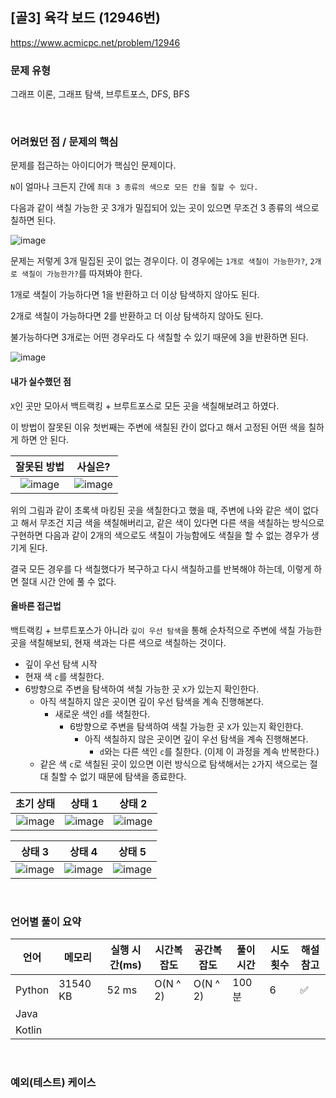 ## [골3] 육각 보드 (12946번)

https://www.acmicpc.net/problem/12946

### 문제 유형

그래프 이론, 그래프 탐색, 브루트포스, DFS, BFS

<br>

### 어려웠던 점 / 문제의 핵심

문제를 접근하는 아이디어가 핵심인 문제이다.

`N`이 얼마나 크든지 간에 `최대 3 종류의 색으로 모든 칸을 칠할 수 있다.`

다음과 같이 색칠 가능한 곳 3개가 밀집되어 있는 곳이 있으면 무조건 3 종류의 색으로 칠하면 된다.

![image](https://github.com/siwon-park/Problem_Solving/assets/93081720/31a9db3a-18ae-458c-a68f-b948f0480941)

문제는 저렇게 3개 밀집된 곳이 없는 경우이다. 이 경우에는 `1개로 색칠이 가능한가?`, `2개로 색칠이 가능한가?`를 따져봐야 한다.

1개로 색칠이 가능하다면 1을 반환하고 더 이상 탐색하지 않아도 된다.

2개로 색칠이 가능하다면 2를 반환하고 더 이상 탐색하지 않아도 된다.

불가능하다면 3개로는 어떤 경우라도 다 색칠할 수 있기 때문에 3을 반환하면 된다.

![image](https://github.com/siwon-park/Problem_Solving/assets/93081720/c5d11d80-be62-4db9-b14f-b97f52f3adfd)

#### 내가 실수했던 점

`X`인 곳만 모아서 백트랙킹 + 브루트포스로 모든 곳을 색칠해보려고 하였다.

이 방법이 잘못된 이유 첫번째는 주변에 색칠된 칸이 없다고 해서 고정된 어떤 색을 칠하게 하면 안 된다. 

|                         잘못된 방법                          | 사실은?                                                      |
| :----------------------------------------------------------: | ------------------------------------------------------------ |
| ![image](https://github.com/siwon-park/Problem_Solving/assets/93081720/1b9365f1-a67b-4f4b-8944-a29fef0fa379) | ![image](https://github.com/siwon-park/Problem_Solving/assets/93081720/1a179301-5c56-40cc-8bcc-f03b3693a7fc) |

위의 그림과 같이 초록색 마킹된 곳을 색칠한다고 했을 때, 주변에 나와 같은 색이 없다고 해서 무조건 지금 색을 색칠해버리고, 같은 색이 있다면 다른 색을 색칠하는 방식으로 구현하면 다음과 같이 2개의 색으로도 색칠이 가능함에도 색칠을 할 수 없는 경우가 생기게 된다.

결국 모든 경우를 다 색칠했다가 복구하고 다시 색칠하고를 반복해야 하는데, 이렇게 하면 절대 시간 안에 풀 수 없다.

#### 올바른 접근법

백트랙킹 + 브루트포스가 아니라 `깊이 우선 탐색`을 통해 순차적으로 주변에 색칠 가능한 곳을 색칠해보되, 현재 색과는 다른 색으로 색칠하는 것이다.

- 깊이 우선 탐색 시작
- 현재 색 `c`를 색칠한다.
- 6방향으로 주변을 탐색하여 색칠 가능한 곳 `X`가 있는지 확인한다.
  - 아직 색칠하지 않은 곳이면 깊이 우선 탐색을 계속 진행해본다.
    - 새로운 색인 `d`를 색칠한다.
      - 6방향으로 주변을 탐색하여 색칠 가능한 곳 `X`가 있는지 확인한다.
        - 아직 색칠하지 않은 곳이면 깊이 우선 탐색을 계속 진행해본다.
          - `d`와는 다른 색인 `c`를 칠한다. (이제 이 과정을 계속 반복한다.)
  - 같은 색 `c`로 색칠된 곳이 있으면 이런 방식으로 탐색해서는 `2`가지 색으로는 절대 칠할 수 없기 때문에 탐색을 종료한다.

|                          초기 상태                           |                            상태 1                            |                            상태 2                            |
| :----------------------------------------------------------: | :----------------------------------------------------------: | :----------------------------------------------------------: |
| ![image](https://github.com/siwon-park/Problem_Solving/assets/93081720/779c1559-7ad6-4ffb-83a0-29e3eb1a2dad) | ![image](https://github.com/siwon-park/Problem_Solving/assets/93081720/deb9df9d-6ae7-4404-83b0-6e65d290eb75) | ![image](https://github.com/siwon-park/Problem_Solving/assets/93081720/08be9d13-2b7d-4b1a-aa64-b789b730cfc2) |

|                            상태 3                            |                            상태 4                            |                            상태 5                            |
| :----------------------------------------------------------: | :----------------------------------------------------------: | :----------------------------------------------------------: |
| ![image](https://github.com/siwon-park/Problem_Solving/assets/93081720/6cc61fcd-ea73-4e59-b3bb-5a581a48f0df) | ![image](https://github.com/siwon-park/Problem_Solving/assets/93081720/a085459e-91ed-4479-b7ad-a1e34eef58f8) | ![image](https://github.com/siwon-park/Problem_Solving/assets/93081720/c101206c-05a3-4113-88b4-f20e140e245a) |

<br>

### 언어별 풀이 요약

| 언어   | 메모리   | 실행 시간(ms) | 시간복잡도 | 공간복잡도 | 풀이 시간 | 시도 횟수 | 해설 참고          |
| ------ | -------- | ------------- | ---------- | ---------- | --------- | --------- | ------------------ |
| Python | 31540 KB | 52 ms         | O(N ^ 2)   | O(N ^ 2)   | 100 분    | 6         | :white_check_mark: |
| Java   |          |               |            |            |           |           |                    |
| Kotlin |          |               |            |            |           |           |                    |

<br>

### 예외(테스트) 케이스

```
```

